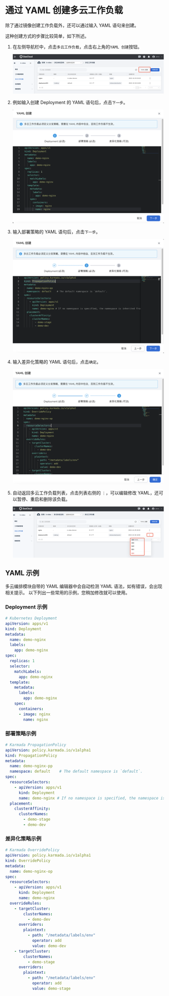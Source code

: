 # 通过 YAML 创建多云工作负载

除了通过镜像创建工作负载外，还可以通过输入 YAML 语句来创建。

这种创建方式的步骤比较简单，如下所述。

1. 在左侧导航栏中，点击`多云工作负载`，点击右上角的`YAML 创建`按钮。

    ![image](../images/depyaml01.png)

2. 例如输入创建 Deployment 的 YAML 语句后，点击`下一步`。

    ![image](../images/depyaml02.png)

3. 输入部署策略的 YAML 语句后，点击`下一步`。

    ![image](../images/depyaml03.png)

4. 输入差异化策略的 YAML 语句后，点击`确定`。

    ![image](../images/depyaml04.png)

5. 自动返回多云工作负载列表，点击列表右侧的 `⋮`，可以编辑修改 YAML，还可以暂停、重启和删除该负载。

    ![image](../images/depyaml05.png)

## YAML 示例

多云编排模块自带的 YAML 编辑器中会自动检测 YAML 语法，如有错误，会出现相关提示。
以下列出一些常用的示例，您稍加修改就可以使用。

### Deployment 示例

```yaml
# Kubernetes Deployment
apiVersion: apps/v1
kind: Deployment
metadata:
  name: demo-nginx
  labels:
    app: demo-nginx
spec:
  replicas: 1
  selector:
    matchLabels:
      app: demo-nginx
  template:
    metadata:
      labels:
        app: demo-nginx
    spec:
      containers:
      - image: nginx
        name: nginx
```

### 部署策略示例

```yaml
# Karmada PropagationPolicy
apiVersion: policy.karmada.io/v1alpha1
kind: PropagationPolicy
metadata:
  name: demo-nginx-pp
  namespace: default    # The default namespace is `default`.
spec:
  resourceSelectors:
    - apiVersion: apps/v1
      kind: Deployment
      name: demo-nginx # If no namespace is specified, the namespace is inherited from the parent object scope.
  placement:
    clusterAffinity:
      clusterNames:
        - demo-stage
        - demo-dev
```

### 差异化策略示例

```yaml
# Karmada OverridePolicy
apiVersion: policy.karmada.io/v1alpha1
kind: OverridePolicy
metadata:
  name: demo-nginx-op
spec:
  resourceSelectors:
    - apiVersion: apps/v1
      kind: Deployment
      name: demo-nginx
  overrideRules:
    - targetCluster:
        clusterNames:
          - demo-dev
      overriders:
        plaintext:
          - path: "/metadata/labels/env"
            operator: add
            value: demo-dev
    - targetCluster:
        clusterNames:
          - demo-stage
      overriders:
        plaintext:
          - path: "/metadata/labels/env"
            operator: add
            value: demo-stage
```

